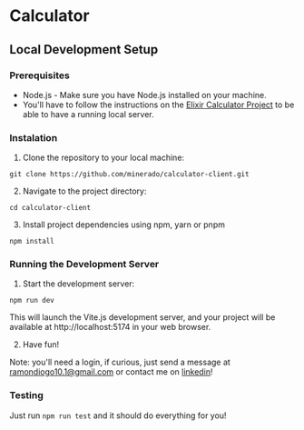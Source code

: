 # Calculator

## Local Development Setup

### Prerequisites

- Node.js - Make sure you have Node.js installed on your machine.
- You'll have to follow the instructions on the [Elixir Calculator Project](https://github.com/minerado/calculator) to be able to have a running local server.

### Instalation

1. Clone the repository to your local machine:

`git clone https://github.com/minerado/calculator-client.git`

2. Navigate to the project directory:

`cd calculator-client`

3. Install project dependencies using npm, yarn or pnpm

`npm install`

### Running the Development Server

1. Start the development server:

`npm run dev`

This will launch the Vite.js development server, and your project will be available at http://localhost:5174 in your web browser.

2. Have fun!

Note: you'll need a login, if curious, just send a message at ramondiogo10.1@gmail.com or contact me on [linkedin](https://www.linkedin.com/in/ramon-gomes-91ab3649/)!

### Testing

Just run `npm run test` and it should do everything for you!
